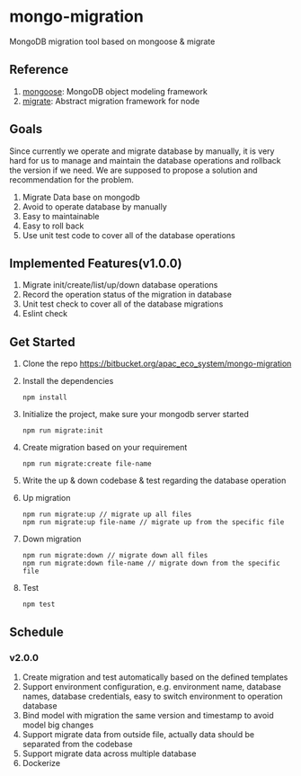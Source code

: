 # mongo-migration
MongoDB migration tool based on mongoose & migrate

## Reference
1. [mongoose](https://mongoosejs.com/docs/index.html): MongoDB object modeling framework
2. [migrate](https://github.com/tj/node-migrate): Abstract migration framework for node

## Goals
Since currently we operate and migrate database by manually, it is very hard for us to manage and maintain the database operations and rollback the    version if we need. We are supposed to propose a solution and recommendation for the problem.

1. Migrate Data base on mongodb 
2. Avoid to operate database by manually
3. Easy to maintainable 
4. Easy to roll back
5. Use unit test code to cover all of the database operations

## Implemented Features(v1.0.0)

1. Migrate init/create/list/up/down database operations
2. Record the operation status of the migration in database
3. Unit test check to cover all of the database migrations
4. Eslint check

## Get Started

1. Clone the repo https://bitbucket.org/apac_eco_system/mongo-migration
2. Install the dependencies

	```
	npm install
	```

3. Initialize the project, make sure your mongodb server started

	```
	npm run migrate:init
	```
	
4. Create migration based on your requirement

	```
	npm run migrate:create file-name
	```

5. Write the up & down codebase & test regarding the database operation
	
6. Up migration

	```
	npm run migrate:up // migrate up all files
	npm run migrate:up file-name // migrate up from the specific file
	```
	
7. Down migration

	```
	npm run migrate:down // migrate down all files
	npm run migrate:down file-name // migrate down from the specific file
	```
	
8. Test

	```
	npm test
	```
	
## Schedule

### v2.0.0

1. Create migration and test automatically based on the defined templates
2. Support environment configuration, e.g. environment name, database names, database credentials, easy to switch environment to operation database
2. Bind model with migration the same version and timestamp to avoid model big changes
2. Support migrate data from outside file, actually data should be separated from the codebase
3. Support migrate data across multiple database
3. Dockerize


	